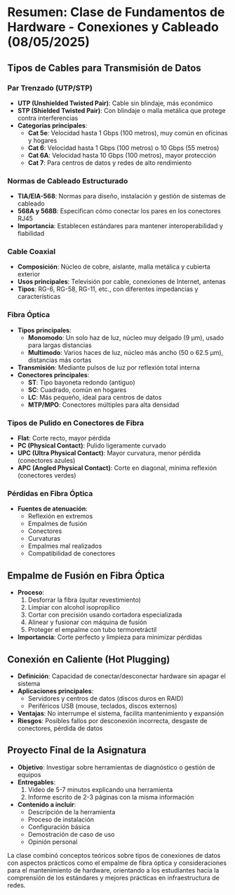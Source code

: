 

# Resumen: Clase de Fundamentos de Hardware - Conexiones y Cableado (08/05/2025)

## Tipos de Cables para Transmisión de Datos

### Par Trenzado (UTP/STP)
- **UTP (Unshielded Twisted Pair)**: Cable sin blindaje, más económico
- **STP (Shielded Twisted Pair)**: Con blindaje o malla metálica que protege contra interferencias
- **Categorías principales**:
  - **Cat 5e**: Velocidad hasta 1 Gbps (100 metros), muy común en oficinas y hogares
  - **Cat 6**: Velocidad hasta 1 Gbps (100 metros) o 10 Gbps (55 metros)
  - **Cat 6A**: Velocidad hasta 10 Gbps (100 metros), mayor protección
  - **Cat 7**: Para centros de datos y redes de alto rendimiento

### Normas de Cableado Estructurado
- **TIA/EIA-568**: Normas para diseño, instalación y gestión de sistemas de cableado
- **568A y 568B**: Especifican cómo conectar los pares en los conectores RJ45
- **Importancia**: Establecen estándares para mantener interoperabilidad y fiabilidad

### Cable Coaxial
- **Composición**: Núcleo de cobre, aislante, malla metálica y cubierta exterior
- **Usos principales**: Televisión por cable, conexiones de Internet, antenas
- **Tipos**: RG-6, RG-58, RG-11, etc., con diferentes impedancias y características

### Fibra Óptica
- **Tipos principales**:
  - **Monomodo**: Un solo haz de luz, núcleo muy delgado (9 μm), usado para largas distancias
  - **Multimodo**: Varios haces de luz, núcleo más ancho (50 o 62.5 μm), distancias más cortas
- **Transmisión**: Mediante pulsos de luz por reflexión total interna
- **Conectores principales**:
  - **ST**: Tipo bayoneta redondo (antiguo)
  - **SC**: Cuadrado, común en hogares
  - **LC**: Más pequeño, ideal para centros de datos
  - **MTP/MPO**: Conectores múltiples para alta densidad

### Tipos de Pulido en Conectores de Fibra
- **Flat**: Corte recto, mayor pérdida
- **PC (Physical Contact)**: Pulido ligeramente curvado
- **UPC (Ultra Physical Contact)**: Mayor curvatura, menor pérdida (conectores azules)
- **APC (Angled Physical Contact)**: Corte en diagonal, mínima reflexión (conectores verdes)

### Pérdidas en Fibra Óptica
- **Fuentes de atenuación**:
  - Reflexión en extremos
  - Empalmes de fusión
  - Conectores
  - Curvaturas
  - Empalmes mal realizados
  - Compatibilidad de conectores

## Empalme de Fusión en Fibra Óptica
- **Proceso**: 
  1. Desforrar la fibra (quitar revestimiento)
  2. Limpiar con alcohol isopropílico
  3. Cortar con precisión usando cortadora especializada
  4. Alinear y fusionar con máquina de fusión
  5. Proteger el empalme con tubo termoretráctil
- **Importancia**: Corte perfecto y limpieza para minimizar pérdidas

## Conexión en Caliente (Hot Plugging)
- **Definición**: Capacidad de conectar/desconectar hardware sin apagar el sistema
- **Aplicaciones principales**:
  - Servidores y centros de datos (discos duros en RAID)
  - Periféricos USB (mouse, teclados, discos externos)
- **Ventajas**: No interrumpe el sistema, facilita mantenimiento y expansión
- **Riesgos**: Posibles fallos por desconexión incorrecta, desgaste de conectores, pérdida de datos

## Proyecto Final de la Asignatura
- **Objetivo**: Investigar sobre herramientas de diagnóstico o gestión de equipos
- **Entregables**:
  1. Video de 5-7 minutos explicando una herramienta
  2. Informe escrito de 2-3 páginas con la misma información
- **Contenido a incluir**:
  - Descripción de la herramienta
  - Proceso de instalación
  - Configuración básica
  - Demostración de caso de uso
  - Opinión personal

La clase combinó conceptos teóricos sobre tipos de conexiones de datos con aspectos prácticos como el empalme de fibra óptica y consideraciones para el mantenimiento de hardware, orientando a los estudiantes hacia la comprensión de los estándares y mejores prácticas en infraestructura de redes.